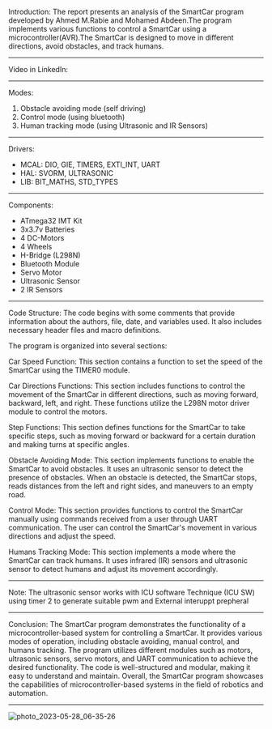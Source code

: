 Introduction:
The report presents an analysis of the SmartCar program developed by Ahmed M.Rabie and Mohamed Abdeen.The program 
implements various functions to control a SmartCar using a microcontroller(AVR).The SmartCar is designed to move in 
different directions, avoid obstacles, and track humans.

-----------------------------------------------------------------------------------------------------------------------

Video in LinkedIn:

-----------------------------------------------------------------------------------------------------------------------

Modes:
1) Obstacle avoiding mode (self driving) 
2) Control mode (using bluetooth) 
3) Human tracking mode (using Ultrasonic and IR Sensors) 
-----------------------------------------------------------------------------------------------------------------------
Drivers:
- MCAL:  DIO, GIE, TIMERS, EXTI_INT, UART
- HAL:     SVORM, ULTRASONIC
- LIB:       BIT_MATHS, STD_TYPES
-----------------------------------------------------------------------------------------------------------------------
Components:
- ATmega32 IMT Kit
- 3x3.7v Batteries
- 4 DC-Motors
- 4 Wheels
- H-Bridge (L298N)
- Bluetooth Module 
- Servo Motor 
- Ultrasonic Sensor
- 2 IR Sensors
-----------------------------------------------------------------------------------------------------------------------

Code Structure:
The code begins with some comments that provide information about the authors, file, date, and variables used. It also 
includes necessary header files and macro definitions.

The program is organized into several sections:

Car Speed Function: This section contains a function to set the speed of the SmartCar using the TIMER0 module.

Car Directions Functions: This section includes functions to control the movement of the SmartCar in different directions, 
such as moving forward, backward, left, and right. These functions utilize the L298N motor driver module to control the motors.

Step Functions: This section defines functions for the SmartCar to take specific steps, such as moving forward or backward 
for a certain duration and making turns at specific angles.

Obstacle Avoiding Mode: This section implements functions to enable the SmartCar to avoid obstacles. It uses an ultrasonic sensor 
to detect the presence of obstacles. When an obstacle is detected, the SmartCar stops, reads distances from the left and right 
sides, and maneuvers to an empty road.

Control Mode: This section provides functions to control the SmartCar manually using commands received from a user through UART 
communication. The user can control the SmartCar's movement in various directions and adjust the speed.

Humans Tracking Mode: This section implements a mode where the SmartCar can track humans. It uses infrared (IR) sensors and ultrasonic 
sensor to detect humans and adjust its movement accordingly.

-----------------------------------------------------------------------------------------------------------------------

Note: 
The ultrasonic sensor works with ICU software Technique (ICU SW) using timer 2 to generate suitable pwm and External interuppt prepheral

-----------------------------------------------------------------------------------------------------------------------

Conclusion:
The SmartCar program demonstrates the functionality of a microcontroller-based system for controlling a SmartCar. It provides 
various modes of operation, including obstacle avoiding, manual control, and humans tracking. The program utilizes different 
modules such as motors, ultrasonic sensors, servo motors, and UART communication to achieve the desired functionality. The code 
is well-structured and modular, making it easy to understand and maintain. Overall, the SmartCar program showcases the capabilities
of microcontroller-based systems in the field of robotics and automation.

-----------------------------------------------------------------------------------------------------------------------

![photo_2023-05-28_06-35-26](https://github.com/Ahmed-MRabie/SmartCar_Project/assets/134658604/86a9fe60-751d-4657-9bf8-255d12af7926)

